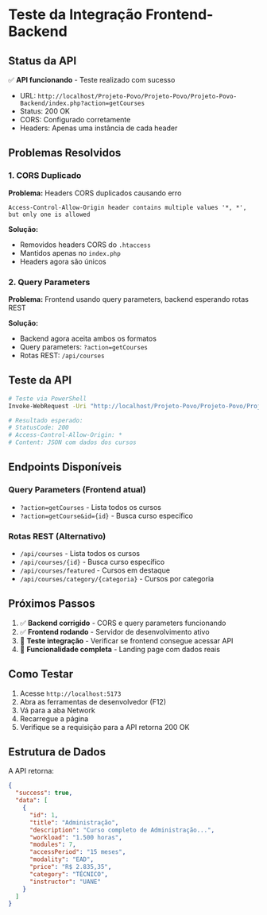 # Teste da Integração Frontend-Backend

## Status da API

✅ **API funcionando** - Teste realizado com sucesso

- URL: `http://localhost/Projeto-Povo/Projeto-Povo/Projeto-Povo-Backend/index.php?action=getCourses`
- Status: 200 OK
- CORS: Configurado corretamente
- Headers: Apenas uma instância de cada header

## Problemas Resolvidos

### 1. CORS Duplicado

**Problema:** Headers CORS duplicados causando erro

```
Access-Control-Allow-Origin header contains multiple values '*, *', but only one is allowed
```

**Solução:**

- Removidos headers CORS do `.htaccess`
- Mantidos apenas no `index.php`
- Headers agora são únicos

### 2. Query Parameters

**Problema:** Frontend usando query parameters, backend esperando rotas REST

**Solução:**

- Backend agora aceita ambos os formatos
- Query parameters: `?action=getCourses`
- Rotas REST: `/api/courses`

## Teste da API

```bash
# Teste via PowerShell
Invoke-WebRequest -Uri "http://localhost/Projeto-Povo/Projeto-Povo/Projeto-Povo-Backend/index.php?action=getCourses" -Method GET

# Resultado esperado:
# StatusCode: 200
# Access-Control-Allow-Origin: *
# Content: JSON com dados dos cursos
```

## Endpoints Disponíveis

### Query Parameters (Frontend atual)

- `?action=getCourses` - Lista todos os cursos
- `?action=getCourse&id={id}` - Busca curso específico

### Rotas REST (Alternativo)

- `/api/courses` - Lista todos os cursos
- `/api/courses/{id}` - Busca curso específico
- `/api/courses/featured` - Cursos em destaque
- `/api/courses/category/{categoria}` - Cursos por categoria

## Próximos Passos

1. ✅ **Backend corrigido** - CORS e query parameters funcionando
2. ✅ **Frontend rodando** - Servidor de desenvolvimento ativo
3. 🔄 **Teste integração** - Verificar se frontend consegue acessar API
4. 🎯 **Funcionalidade completa** - Landing page com dados reais

## Como Testar

1. Acesse `http://localhost:5173`
2. Abra as ferramentas de desenvolvedor (F12)
3. Vá para a aba Network
4. Recarregue a página
5. Verifique se a requisição para a API retorna 200 OK

## Estrutura de Dados

A API retorna:

```json
{
  "success": true,
  "data": [
    {
      "id": 1,
      "title": "Administração",
      "description": "Curso completo de Administração...",
      "workload": "1.500 horas",
      "modules": 7,
      "accessPeriod": "15 meses",
      "modality": "EAD",
      "price": "R$ 2.835,35",
      "category": "TÉCNICO",
      "instructor": "UANE"
    }
  ]
}
```
